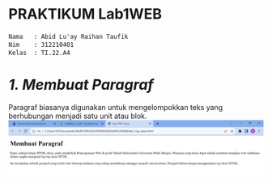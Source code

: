 # PRAKTIKUM Lab1WEB

```
Nama   : Abid Lu'ay Raihan Taufik
Nim    : 312210401
Kelas  : TI.22.A4
```
# *1. Membuat Paragraf*
Paragraf biasanya digunakan untuk mengelompokkan teks yang berhubungan menjadi satu unit atau blok.
![](ss/Membuat%20Paragraf.PNG)
